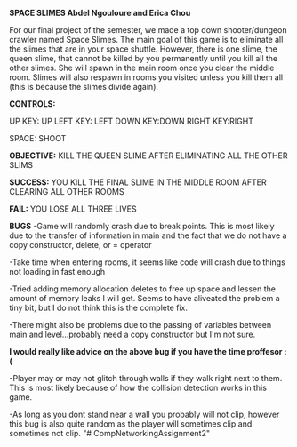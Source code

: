 **SPACE SLIMES
Abdel Ngouloure and Erica Chou**

For our final project of the semester, we made a top down shooter/dungeon crawler named Space Slimes. The main goal of this game is to eliminate all the slimes that are in your space shuttle. However, there is one slime, the queen slime, that cannot be killed by you permanently until you kill all the other slimes. She will spawn in the main room once you clear the middle room. Slimes will also respawn in rooms you visited unless you kill them all (this is because the slimes divide again). 

**CONTROLS:**

UP KEY: UP
LEFT KEY: LEFT
DOWN KEY:DOWN
RIGHT KEY:RIGHT 

SPACE: SHOOT

**OBJECTIVE:**
KILL THE QUEEN SLIME AFTER ELIMINATING ALL THE OTHER SLIMS

**SUCCESS:** 
YOU KILL THE FINAL SLIME IN THE MIDDLE ROOM AFTER CLEARING ALL OTHER ROOMS

**FAIL:**
YOU LOSE ALL THREE LIVES

**BUGS**
-Game will randomly crash due to break points. This is most likely due to the transfer of information in main and the fact that we do not have a copy constructor, delete, or = operator 

  -Take time when entering rooms, it seems like code will crash due to things not loading in fast enough 

  -Tried adding memory allocation deletes to free up space and lessen the amount of memory leaks I will get. Seems to have aliveated the problem a tiny bit, but I do not think this is the complete fix. 
  
  -There might also be problems due to the passing of variables between main and level...probably need a copy constructor but I'm not sure.
  
  **I would really like advice on the above bug if you have the time proffesor :(**



-Player may or may not glitch through walls if they walk right next to them. This is most likely because of how the collision detection works in this game.

  -As long as you dont stand near a wall you probably will not clip, however this bug is also quite random as the player will sometimes clip and sometimes not clip. 
"# CompNetworkingAssignment2" 
